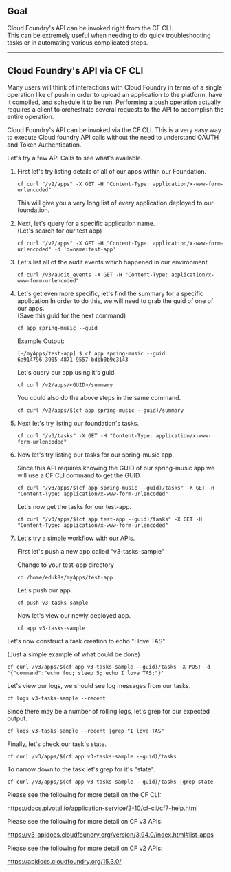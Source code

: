 ## Goal

Cloud Foundry's API can be invoked right from the CF CLI.  
This can be extremely useful when needing to do quick troubleshooting tasks or in automating various complicated steps.  

---


## Cloud Foundry's API via CF CLI 

Many users will think of interactions with Cloud Foundry in terms of a single operation like cf push in order to upload an application to the platform, have it compiled, and schedule it to be run. Performing a push operation actually requires a client to orchestrate several requests to the API to accomplish the entire operation. 


Cloud Foundry's API can be invoked via the CF CLI.  This is a very easy way to execute Cloud foundry API calls without the need to understand OAUTH and Token Authentication.  




Let's try a few API Calls to see what's available.  


1.  First let's try listing details of all of our apps within our Foundation.  

    ```execute-2
    cf curl "/v2/apps" -X GET -H "Content-Type: application/x-www-form-urlencoded"
    ```
    
    This will give you a very long list of every application deployed to our foundation.   


2. Next, let's query for a specific application name.     
   (Let's search for our test app) 
   
    ```execute-2
    cf curl "/v2/apps" -X GET -H "Content-Type: application/x-www-form-urlencoded" -d 'q=name:test-app'
    ```
    
3. Let's list all of the audit events which happened in our environment.    
   
   ```execute-2
   cf curl /v3/audit_events -X GET -H "Content-Type: application/x-www-form-urlencoded"
   ```
   
   
4. Let's get even more specific, let's find the summary for a specific application 
   In order to do this, we will need to grab the guid of one of our apps.   
    (Save this guid for the next command) 
    
   ```execute-2
   cf app spring-music --guid
   ```
   
   Example Output: 
   ```
   [~/myApps/test-app] $ cf app spring-music --guid
   6a914796-3905-4871-9557-bdbb0b9c3143
   ```
   
   Let's query our app using it's guid.  
   
   ```copy-and-edit
   cf curl /v2/apps/<GUID>/summary

   ```
   
   
   You could also do the above steps in the same command.  
   
   ```execute-2
   cf curl /v2/apps/$(cf app spring-music --guid)/summary
   ```

5.  Next let's try listing our foundation's tasks.  

    ```execute-2
    cf curl "/v3/tasks" -X GET -H "Content-Type: application/x-www-form-urlencoded"    
    ```

6.  Now let's try listing our tasks for our spring-music app.

    Since this API requires knowing the GUID of our spring-music app we will use a CF CLI command to get the GUID.   

    ```execute-2
    cf curl "/v3/apps/$(cf app spring-music --guid)/tasks" -X GET -H "Content-Type: application/x-www-form-urlencoded"    
    ```
    
    Let's now get the tasks for our test-app.   
    
    ```execute-2
    cf curl "/v3/apps/$(cf app test-app --guid)/tasks" -X GET -H "Content-Type: application/x-www-form-urlencoded"
    ```

7.  Let's try a simple workflow with our APIs.  

    First let's push a new app called "v3-tasks-sample"

    Change to your test-app directory 
    ```execute-2
    cd /home/eduk8s/myApps/test-app
    ```
    
    Let's push our app. 
    ```execute-2
    cf push v3-tasks-sample
    ```
    
    Now let's view our newly deployed app.  
    ```execute-2
    cf app v3-tasks-sample
    ```
    
    
Let's now construct a task creation to echo "I love TAS"

(Just a simple example of what could be done) 

```execute-2
cf curl /v3/apps/$(cf app v3-tasks-sample --guid)/tasks -X POST -d '{"command":"echo foo; sleep 5; echo I love TAS;"}'
```


Let's view our logs, we should see log messages from our tasks.   

```execute-2
cf logs v3-tasks-sample --recent 
```
    

Since there may be a number of rolling logs, let's grep for our expected output.   

```execute-2
cf logs v3-tasks-sample --recent |grep "I love TAS"
```


Finally, let's check our task's state.   

```execute-2
cf curl /v3/apps/$(cf app v3-tasks-sample --guid)/tasks
```


To narrow down to the task let's grep for it's "state".

```execute-2
cf curl /v3/apps/$(cf app v3-tasks-sample --guid)/tasks |grep state
```

   
    

  



Please see the following for more detail on the CF CLI:

https://docs.pivotal.io/application-service/2-10/cf-cli/cf7-help.html


Please see the following for more detail on CF v3 APIs: 

https://v3-apidocs.cloudfoundry.org/version/3.94.0/index.html#list-apps


Please see the following for more detail on CF v2 APIs:  

https://apidocs.cloudfoundry.org/15.3.0/
